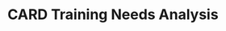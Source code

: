 ---
title: CARD Training Needs Analysis
redirect_to: https://docs.google.com/forms/d/e/1FAIpQLSfgBvtg-A8k9_6h2jMHEW81_7KnRqWz09POP3jetHR_LgmgAg/viewform?usp=sharing 
redirect_from: 
  - /CARD2324TNA
  - /card2324tna
---